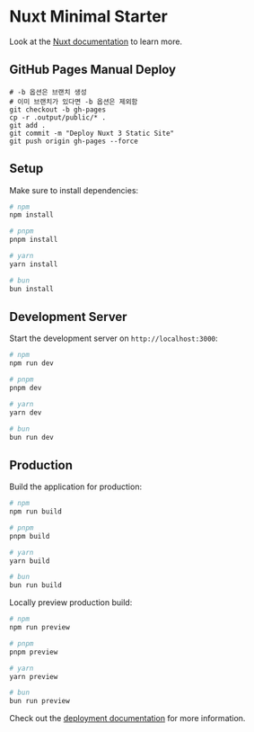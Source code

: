# Nuxt Minimal Starter

Look at the [Nuxt documentation](https://nuxt.com/docs/getting-started/introduction) to learn more.

## GitHub Pages Manual Deploy

```
# -b 옵션은 브랜치 생성
# 이미 브랜치가 있다면 -b 옵션은 제외함
git checkout -b gh-pages
cp -r .output/public/* .
git add .
git commit -m "Deploy Nuxt 3 Static Site"
git push origin gh-pages --force
```

## Setup

Make sure to install dependencies:

```bash
# npm
npm install

# pnpm
pnpm install

# yarn
yarn install

# bun
bun install
```

## Development Server

Start the development server on `http://localhost:3000`:

```bash
# npm
npm run dev

# pnpm
pnpm dev

# yarn
yarn dev

# bun
bun run dev
```

## Production

Build the application for production:

```bash
# npm
npm run build

# pnpm
pnpm build

# yarn
yarn build

# bun
bun run build
```

Locally preview production build:

```bash
# npm
npm run preview

# pnpm
pnpm preview

# yarn
yarn preview

# bun
bun run preview
```

Check out the [deployment documentation](https://nuxt.com/docs/getting-started/deployment) for more information.
